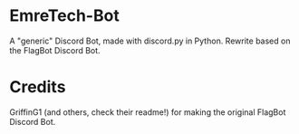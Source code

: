 # EmreTech-Bot

A "generic" Discord Bot, made with discord.py in Python. Rewrite based on the FlagBot Discord Bot.

# Credits

GriffinG1 (and others, check their readme!) for making the original FlagBot Discord Bot.
